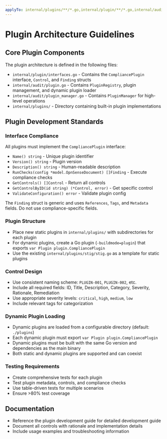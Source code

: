 ```yaml
---
applyTo: internal/plugins/**/*.go,internal/plugin/**/*.go,internal/audit/**/*.go
---
```


# Plugin Architecture Guidelines

## Core Plugin Components

The plugin architecture is defined in the following files:

- `internal/plugin/interfaces.go` - Contains the `CompliancePlugin` interface, `Control`, and `Finding` structs
- `internal/audit/plugin.go` - Contains `PluginRegistry`, plugin management, and dynamic plugin loader
- `internal/audit/plugin_manager.go` - Contains `PluginManager` for high-level operations
- `internal/plugins/` - Directory containing built-in plugin implementations

## Plugin Development Standards

### Interface Compliance

All plugins must implement the `CompliancePlugin` interface:

- `Name() string` - Unique plugin identifier
- `Version() string` - Plugin version
- `Description() string` - Human-readable description
- `RunChecks(config *model.OpnSenseDocument) []Finding` - Execute compliance checks
- `GetControls() []Control` - Return all controls
- `GetControlByID(id string) (*Control, error)` - Get specific control
- `ValidateConfiguration() error` - Validate plugin config

The `Finding` struct is generic and uses `References`, `Tags`, and `Metadata` fields. Do not use compliance-specific fields.

### Plugin Structure

- Place new static plugins in `internal/plugins/` with subdirectories for each plugin
- For dynamic plugins, create a Go plugin (`-buildmode=plugin`) that exports `var Plugin plugin.CompliancePlugin`
- Use the existing `internal/plugins/stig/stig.go` as a template for static plugins

### Control Design

- Use consistent naming scheme: `PLUGIN-001`, `PLUGIN-002`, etc.
- Include all required fields: ID, Title, Description, Category, Severity, Rationale, Remediation
- Use appropriate severity levels: `critical`, `high`, `medium`, `low`
- Include relevant tags for categorization

### Dynamic Plugin Loading

- Dynamic plugins are loaded from a configurable directory (default: `./plugins`)
- Each dynamic plugin must export `var Plugin plugin.CompliancePlugin`
- Dynamic plugins must be built with the same Go version and dependencies as the main binary
- Both static and dynamic plugins are supported and can coexist

### Testing Requirements

- Create comprehensive tests for each plugin
- Test plugin metadata, controls, and compliance checks
- Use table-driven tests for multiple scenarios
- Ensure >80% test coverage

## Documentation

- Reference the plugin development guide for detailed development guide
- Document all controls with rationale and implementation details
- Include usage examples and troubleshooting information
